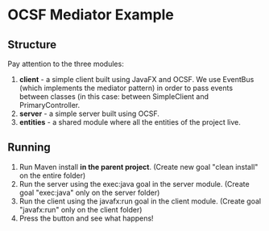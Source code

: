 # OCSF Mediator Example

## Structure
Pay attention to the three modules:
1. **client** - a simple client built using JavaFX and OCSF. We use EventBus (which implements the mediator pattern) in order to pass events between classes (in this case: between SimpleClient and PrimaryController.
2. **server** - a simple server built using OCSF.
3. **entities** - a shared module where all the entities of the project live.

## Running
1. Run Maven install **in the parent project**. (Create new goal "clean install" on the entire folder)
2. Run the server using the exec:java goal in the server module. (Create goal "exec:java" only on the server folder)
3. Run the client using the javafx:run goal in the client module. (Create goal "javafx:run" only on the client folder)
4. Press the button and see what happens!
